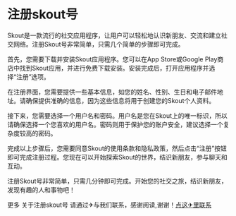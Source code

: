 # 注册skout号

Skout是一款流行的社交应用程序，让用户可以轻松地认识新朋友、交流和建立社交网络。注册Skout号非常简单，只需几个简单的步骤即可完成。

首先，您需要下载并安装Skout应用程序。您可以在App Store或Google Play商店中找到Skout应用，并进行免费下载安装。安装完成后，打开应用程序并选择“注册”选项。

在注册界面，您需要提供一些基本信息，如您的姓名、性别、生日和电子邮件地址。请确保提供准确的信息，因为这些信息将用于创建您的Skout个人资料。

接下来，您需要选择一个用户名和密码。用户名是您在Skout上的唯一标识，所以请确保选择一个您喜欢的用户名。密码则用于保护您的账户安全，建议选择一个复杂度较高的密码。

完成以上步骤后，您需要同意Skout的使用条款和隐私政策，然后点击“注册”按钮即可完成注册过程。您现在可以开始探索Skout的世界，结识新朋友，参与聊天和互动。

注册Skout号非常简单，只需几分钟即可完成。开始您的社交之旅，结识新朋友，发现有趣的人和事物吧！

更多 关于注册skout号 请通过✈与我们联系，感谢阅读,谢谢！[点这✈里联系](https://ss.k02.cc)